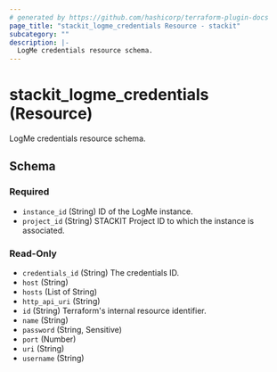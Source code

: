 ```yaml
---
# generated by https://github.com/hashicorp/terraform-plugin-docs
page_title: "stackit_logme_credentials Resource - stackit"
subcategory: ""
description: |-
  LogMe credentials resource schema.
---
```


# stackit_logme_credentials (Resource)

LogMe credentials resource schema.



<!-- schema generated by tfplugindocs -->
## Schema

### Required

- `instance_id` (String) ID of the LogMe instance.
- `project_id` (String) STACKIT Project ID to which the instance is associated.

### Read-Only

- `credentials_id` (String) The credentials ID.
- `host` (String)
- `hosts` (List of String)
- `http_api_uri` (String)
- `id` (String) Terraform's internal resource identifier.
- `name` (String)
- `password` (String, Sensitive)
- `port` (Number)
- `uri` (String)
- `username` (String)
